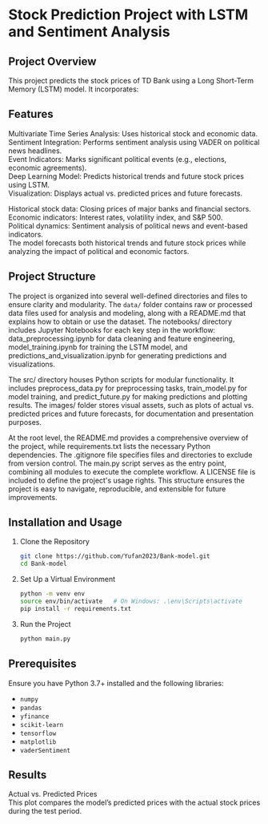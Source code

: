 #  Stock Prediction Project with LSTM and Sentiment Analysis 


## Project Overview
This project predicts the stock prices of TD Bank using a Long Short-Term Memory (LSTM) model. It incorporates:

## Features
Multivariate Time Series Analysis: Uses historical stock and economic data. <br>
Sentiment Integration: Performs sentiment analysis using VADER on political news headlines.<br>
Event Indicators: Marks significant political events (e.g., elections, economic agreements).<br>
Deep Learning Model: Predicts historical trends and future stock prices using LSTM.<br>
Visualization: Displays actual vs. predicted prices and future forecasts.<br>

Historical stock data: Closing prices of major banks and financial sectors.<br>
Economic indicators: Interest rates, volatility index, and S&P 500.<br>
Political dynamics: Sentiment analysis of political news and event-based indicators.<br>
The model forecasts both historical trends and future stock prices while analyzing the impact of political and economic factors.<br>

## Project Structure

The project is organized into several well-defined directories and files to ensure clarity and modularity. The ```data/``` folder contains raw or processed data files used for analysis and modeling, along with a README.md that explains how to obtain or use the dataset. The notebooks/ directory includes Jupyter Notebooks for each key step in the workflow: data_preprocessing.ipynb for data cleaning and feature engineering, model_training.ipynb for training the LSTM model, and predictions_and_visualization.ipynb for generating predictions and visualizations.

The src/ directory houses Python scripts for modular functionality. It includes preprocess_data.py for preprocessing tasks, train_model.py for model training, and predict_future.py for making predictions and plotting results. The images/ folder stores visual assets, such as plots of actual vs. predicted prices and future forecasts, for documentation and presentation purposes.

At the root level, the README.md provides a comprehensive overview of the project, while requirements.txt lists the necessary Python dependencies. The .gitignore file specifies files and directories to exclude from version control. The main.py script serves as the entry point, combining all modules to execute the complete workflow. A LICENSE file is included to define the project's usage rights. This structure ensures the project is easy to navigate, reproducible, and extensible for future improvements.


## Installation and Usage
1. Clone the Repository
   ```bash
   git clone https://github.com/Yufan2023/Bank-model.git
   cd Bank-model
   ```

2. Set Up a Virtual Environment
   ```bash
   python -m venv env
   source env/bin/activate   # On Windows: .\env\Scripts\activate
   pip install -r requirements.txt
   ```

3. Run the Project
   ```bash
   python main.py
   ```

## Prerequisites

Ensure you have Python 3.7+ installed and the following libraries:

* `numpy`
* `pandas`
* `yfinance`
* `scikit-learn`
* `tensorflow`
* `matplotlib`
* `vaderSentiment`

## Results
Actual vs. Predicted Prices <br>
This plot compares the model’s predicted prices with the actual stock prices during the test period.



   








